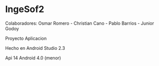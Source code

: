 # IngeSof2
Colaboradores:
Osmar Romero -
Christian Cano -
Pablo Barrios -
Junior Godoy

Proyecto Aplicacion

Hecho en Android Studio 2.3

Api 14 Android 4.0 (menor)
